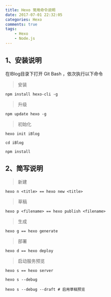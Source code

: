 ```yaml
---
title: Hexo 常用命令说明
date: 2017-07-01 22:32:05
categories: Hexo
comments: true
tags: 
    - Hexo
    - Node.js
---
```


## 1、安装说明
在IBlog目录下打开 Git Bash ，依次执行以下命令

> 安装

    npm install hexo-cli -g

> 升级  

    npm update hexo -g 

> 初始化

    hexo init iBlog

    cd iBlog

    npm install

## 2、简写说明
> 新建
 
    hexo n <title> == hexo new <title>
    
> 草稿

    hexo p <filename> == hexo publish <filename>
    
> 生成

    hexo g == hexo generate
    
> 部署

    hexo d == hexo deploy

> 启动服务预览

    hexo s == hexo server 

    hexo s --debug
    
    hexo s --debug --draft # 启用草稿预览
